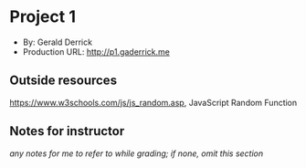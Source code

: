 # Project 1
+ By: Gerald Derrick
+ Production URL: <http://p1.gaderrick.me>

## Outside resources
https://www.w3schools.com/js/js_random.asp, JavaScript Random Function

## Notes for instructor
*any notes for me to refer to while grading; if none, omit this section*